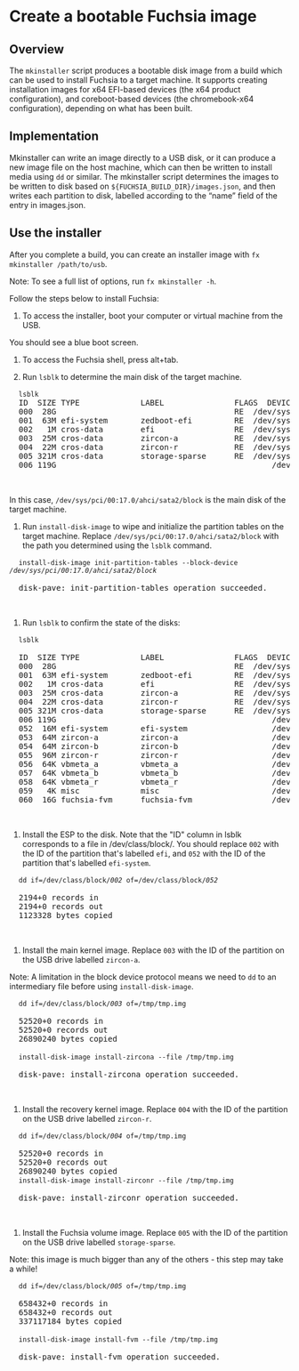 # Create a bootable Fuchsia image

## Overview

The `mkinstaller` script produces a bootable disk image from a build which can be used to
install Fuchsia to a target machine. It supports creating installation images
for x64 EFI-based devices (the x64 product configuration), and coreboot-based devices
(the chromebook-x64 configuration), depending on what has been built.


## Implementation

Mkinstaller can write an image directly to a USB disk, or it can produce a new
image file on the host machine, which can then be written to install media using
`dd` or similar. The mkinstaller script determines the images to be written to
disk based on `${FUCHSIA_BUILD_DIR}/images.json`, and then writes each partition
to disk, labelled according to the “name” field of the entry in images.json.


## Use the installer

After you complete a build, you can create an installer image with
`fx mkinstaller /path/to/usb`.

Note: To see a full list of options, run `fx mkinstaller -h`.

Follow the steps below to install Fuchsia:

1. To access the installer, boot your computer or virtual machine from the USB.

  You should see a blue boot screen.

1. To access the Fuchsia shell, press alt+tab.

1. Run `lsblk` to determine the main disk of the target machine.

  <pre class="prettyprint">
  <code class="devsite-terminal">lsblk</code>
  <span class="no-select">ID  SIZE TYPE         	LABEL            	FLAGS  DEVICE
  000  28G                                   	RE 	/dev/sys/pci/00:14.0/xhci/usb-bus/001/001/ifc-000/ums/lun-000/block
  001  63M efi-system   	zedboot-efi      	RE 	/dev/sys/pci/00:14.0/xhci/usb-bus/001/001/ifc-000/ums/lun-000/block/part-000/block
  002   1M cros-data    	efi              	RE 	/dev/sys/pci/00:14.0/xhci/usb-bus/001/001/ifc-000/ums/lun-000/block/part-001/block
  003  25M cros-data    	zircon-a         	RE 	/dev/sys/pci/00:14.0/xhci/usb-bus/001/001/ifc-000/ums/lun-000/block/part-002/block
  004  22M cros-data    	zircon-r         	RE 	/dev/sys/pci/00:14.0/xhci/usb-bus/001/001/ifc-000/ums/lun-000/block/part-003/block
  005 321M cros-data    	storage-sparse   	RE 	/dev/sys/pci/00:14.0/xhci/usb-bus/001/001/ifc-000/ums/lun-000/block/part-004/block
  006 119G                                          	/dev/sys/pci/00:17.0/ahci/sata2/block
  </span>
  </pre>

  In this case, `/dev/sys/pci/00:17.0/ahci/sata2/block` is the main disk of the
  target machine.

1. Run `install-disk-image` to wipe and initialize the partition tables on the
  target machine. Replace `/dev/sys/pci/00:17.0/ahci/sata2/block` with the path
  you determined using the `lsblk` command.

  <pre class="prettyprint">
  <code class="devsite-terminal">install-disk-image init-partition-tables --block-device <var>/dev/sys/pci/00:17.0/ahci/sata2/block</var></code>
  <span class="no-select">
  disk-pave: init-partition-tables operation succeeded.
  </span>
  </pre>

1. Run `lsblk` to confirm the state of the disks:

  <pre class="prettyprint">
  <code class="devsite-terminal">lsblk</code>
  <span class="no-select">
  ID  SIZE TYPE         	LABEL            	FLAGS  DEVICE
  000  28G                                   	RE 	/dev/sys/pci/00:14.0/xhci/usb-bus/001/001/ifc-000/ums/lun-000/block
  001  63M efi-system   	zedboot-efi      	RE 	/dev/sys/pci/00:14.0/xhci/usb-bus/001/001/ifc-000/ums/lun-000/block/part-000/block
  002   1M cros-data    	efi              	RE 	/dev/sys/pci/00:14.0/xhci/usb-bus/001/001/ifc-000/ums/lun-000/block/part-001/block
  003  25M cros-data    	zircon-a         	RE 	/dev/sys/pci/00:14.0/xhci/usb-bus/001/001/ifc-000/ums/lun-000/block/part-002/block
  004  22M cros-data    	zircon-r         	RE 	/dev/sys/pci/00:14.0/xhci/usb-bus/001/001/ifc-000/ums/lun-000/block/part-003/block
  005 321M cros-data    	storage-sparse   	RE 	/dev/sys/pci/00:14.0/xhci/usb-bus/001/001/ifc-000/ums/lun-000/block/part-004/block
  006 119G                                          	/dev/sys/pci/00:17.0/ahci/sata2/block
  052  16M efi-system   	efi-system              	/dev/sys/pci/00:17.0/ahci/sata2/block/part-000/block
  053  64M zircon-a     	zircon-a                	/dev/sys/pci/00:17.0/ahci/sata2/block/part-001/block
  054  64M zircon-b     	zircon-b                	/dev/sys/pci/00:17.0/ahci/sata2/block/part-002/block
  055  96M zircon-r     	zircon-r                	/dev/sys/pci/00:17.0/ahci/sata2/block/part-003/block
  056  64K vbmeta_a     	vbmeta_a                	/dev/sys/pci/00:17.0/ahci/sata2/block/part-004/block
  057  64K vbmeta_b     	vbmeta_b                	/dev/sys/pci/00:17.0/ahci/sata2/block/part-005/block
  058  64K vbmeta_r     	vbmeta_r                	/dev/sys/pci/00:17.0/ahci/sata2/block/part-006/block
  059   4K misc         	misc                    	/dev/sys/pci/00:17.0/ahci/sata2/block/part-007/block
  060  16G fuchsia-fvm  	fuchsia-fvm             	/dev/sys/pci/00:17.0/ahci/sata2/block/part-008/block
  </span>
  </pre>

1. Install the ESP to the disk. Note that the "ID" column in lsblk
  corresponds to a file in /dev/class/block/<ID>. You should replace
  `002` with the ID of the partition that's labelled `efi`, and `052`
  with the ID of the partition that's labelled `efi-system`.


  <pre class="prettyprint">
  <code class="devsite-terminal">dd if=/dev/class/block/<var>002</var> of=/dev/class/block/<var>052</var></code>
  <span class="no-select">
  2194+0 records in
  2194+0 records out
  1123328 bytes copied
  </span>
  </pre>

1. Install the main kernel image. Replace `003` with the ID of the partition on
  the USB drive labelled `zircon-a`.

  Note: A limitation in the block device protocol means we need
  to `dd` to an intermediary file before using `install-disk-image`.

  <pre class="prettyprint">
  <code class="devsite-terminal">dd if=/dev/class/block/<var>003</var> of=/tmp/tmp.img</code>
  <span class="no-select">
  52520+0 records in
  52520+0 records out
  26890240 bytes copied
  </span>
  <code class="devsite-terminal">install-disk-image install-zircona --file /tmp/tmp.img</code>
  <span class="no-select">
  disk-pave: install-zircona operation succeeded.
  </span>
  </pre>

1. Install the recovery kernel image. Replace `004` with the ID of the partition
  on the USB drive labelled `zircon-r`.

  <pre class="prettyprint">
  <code class="devsite-terminal">dd if=/dev/class/block/<var>004</var> of=/tmp/tmp.img</code>
  <span class="no-select">
  52520+0 records in
  52520+0 records out
  26890240 bytes copied
  <code class="devsite-terminal">install-disk-image install-zirconr --file /tmp/tmp.img</code>
  <span class="no-select">
  disk-pave: install-zirconr operation succeeded.
  </span>
  </pre>

1. Install the Fuchsia volume image. Replace `005` with the ID of the partition
  on the USB drive labelled `storage-sparse`.

  Note: this image is much bigger than any of the others - this step
  may take a while!

  <pre class="prettyprint">
  <code class="devsite-terminal">dd if=/dev/class/block/<var>005</var> of=/tmp/tmp.img</code>
  <span class="no-select">
  658432+0 records in
  658432+0 records out
  337117184 bytes copied
  </span>
  <code class="devsite-terminal">install-disk-image install-fvm --file /tmp/tmp.img</code>
  <span class="no-select">
  disk-pave: install-fvm operation succeeded.
  </span>
  </pre>

